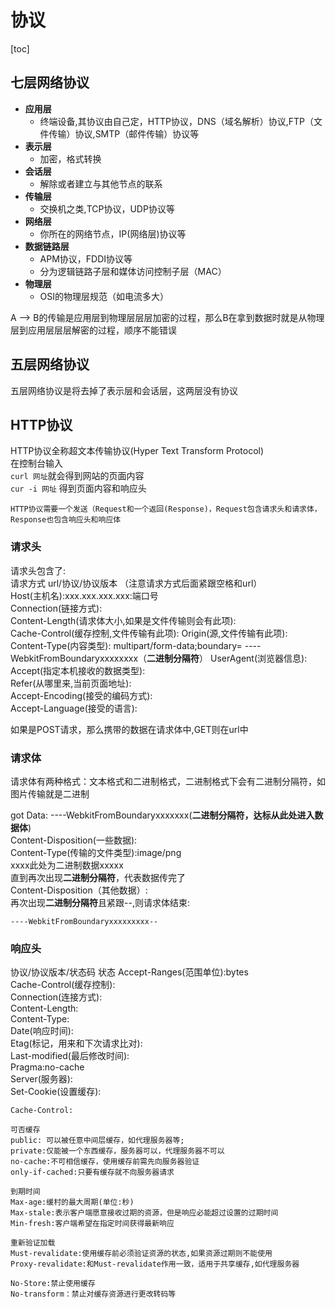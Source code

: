# 协议

[toc]

## 七层网络协议

+ **应用层**
  + 终端设备,其协议由自己定，HTTP协议，DNS（域名解析）协议,FTP（文件传输）协议,SMTP（邮件传输）协议等
+ **表示层**
  + 加密，格式转换
+ **会话层**
  + 解除或者建立与其他节点的联系
+ **传输层**
  + 交换机之类,TCP协议，UDP协议等
+ **网络层**
  + 你所在的网络节点，IP(网络层)协议等
+ **数据链路层**
  + APM协议，FDDI协议等
  + 分为逻辑链路子层和媒体访问控制子层（MAC）
+ **物理层**
  + OSI的物理层规范（如电流多大）

A --> B的传输是应用层到物理层层层加密的过程，那么B在拿到数据时就是从物理层到应用层层层解密的过程，顺序不能错误

## 五层网络协议

五层网络协议是将去掉了表示层和会话层，这两层没有协议

## HTTP协议

 HTTP协议全称超文本传输协议(Hyper Text Transform Protocol)  
在控制台输入  
`curl 网址`就会得到网站的页面内容  
`cur -i 网址`  得到页面内容和响应头  

    HTTP协议需要一个发送（Request和一个返回(Response)，Request包含请求头和请求体，Response也包含响应头和响应体

### 请求头

请求头包含了:  
请求方式 url/协议/协议版本  （注意请求方式后面紧跟空格和url）  
Host(主机名):xxx.xxx.xxx.xxx:端口号  
Connection(链接方式):  
Content-Length(请求体大小,如果是文件传输则会有此项):  
Cache-Control(缓存控制,文件传输有此项):
Origin(源,文件传输有此项):  
Content-Type(内容类型):  multipart/form-data;boundary= ----WebkitFromBoundaryxxxxxxxx（**二进制分隔符**）
UserAgent(浏览器信息):  
Accept(指定本机接收的数据类型):  
Refer(从哪里来,当前页面地址):  
Accept-Encoding(接受的编码方式):  
Accept-Language(接受的语言):

如果是POST请求，那么携带的数据在请求体中,GET则在url中

### 请求体

请求体有两种格式：文本格式和二进制格式，二进制格式下会有二进制分隔符，如图片传输就是二进制  

got Data: ----WebkitFromBoundaryxxxxxxx(**二进制分隔符，达标从此处进入数据体**)  
Content-Disposition(一些数据):  
Content-Type(传输的文件类型):image/png  
    xxxx此处为二进制数据xxxxx  
 直到再次出现**二进制分隔符**，代表数据传完了  
Content-Disposition（其他数据）:  
再次出现**二进制分隔符**且紧跟--,则请求体结束:  

    ----WebkitFromBoundaryxxxxxxxxx--

### 响应头

协议/协议版本/状态码 状态
Accept-Ranges(范围单位):bytes  
Cache-Control(缓存控制):  
Connection(连接方式):  
Content-Length:  
Content-Type:  
Date(响应时间):  
Etag(标记，用来和下次请求比对):  
Last-modified(最后修改时间):  
Pragma:no-cache  
Server(服务器):  
Set-Cookie(设置缓存):  

    Cache-Control:

    可否缓存
    public: 可以被任意中间层缓存，如代理服务器等;
    private:仅能被一个东西缓存，服务器可以，代理服务器不可以
    no-cache:不可相信缓存，使用缓存前需先向服务器验证
    only-if-cached:只要有缓存就不向服务器请求

    到期时间
    Max-age:缓村的最大周期(单位:秒)
    Max-stale:表示客户端愿意接收过期的资源，但是响应必能超过设置的过期时间
    Min-fresh:客户端希望在指定时间获得最新响应

    重新验证加载
    Must-revalidate:使用缓存前必须验证资源的状态,如果资源过期则不能使用
    Proxy-revalidate:和Must-revalidate作用一致，适用于共享缓存,如代理服务器

    No-Store:禁止使用缓存
    No-transform：禁止对缓存资源进行更改转码等
